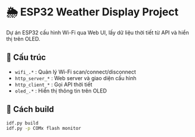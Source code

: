 # 🌦️ ESP32 Weather Display Project

Dự án ESP32 cấu hình Wi-Fi qua Web UI, lấy dữ liệu thời tiết từ API và hiển thị trên OLED.

## 🧱 Cấu trúc

- `wifi_.*` : Quản lý Wi-Fi scan/connect/disconnect
- `http_server_*` : Web server và giao diện cấu hình
- `http_client_*` : Gọi API thời tiết
- `oled_.*` : Hiển thị thông tin trên OLED

## 🚀 Cách build

```bash
idf.py build
idf.py -p COMx flash monitor
```
